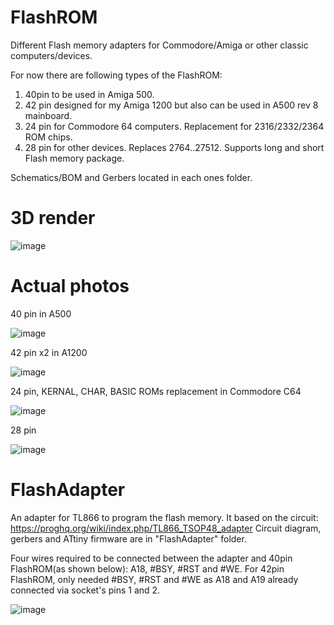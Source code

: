 # FlashROM
Different Flash memory adapters for Commodore/Amiga or other classic computers/devices.

For now there are following types of the FlashROM: 
1. 40pin to be used in Amiga 500.
2. 42 pin designed for my Amiga 1200 but also can be used in A500 rev 8 mainboard.
3. 24 pin for Commodore 64 computers. Replacement for 2316/2332/2364 ROM chips.
4. 28 pin for other devices. Replaces 2764..27512. Supports long and short Flash memory package.

Schematics/BOM and Gerbers located in each ones folder.

# 3D render

![image](https://user-images.githubusercontent.com/81614352/164697567-8bb8a18c-abe1-49d6-b01f-3e5f90ce9067.png)

# Actual photos

40 pin in A500

![image](https://user-images.githubusercontent.com/81614352/164701710-d0ddf5fc-10ba-4de5-815e-14ce9a62f760.png)

42 pin x2 in A1200

![image](https://user-images.githubusercontent.com/81614352/164702038-e1004d7c-96cb-4587-a1e6-9f371c470d13.png)

24 pin, KERNAL, CHAR, BASIC ROMs replacement in Commodore C64

![image](https://user-images.githubusercontent.com/81614352/170873651-b827d464-fac2-4697-8e85-1b298f188321.png)

28 pin

![image](https://user-images.githubusercontent.com/81614352/229347155-5faee86f-7641-4c63-8e72-032dd1b81a13.png)



# FlashAdapter
An adapter for TL866 to program the flash memory. It based on the circuit:
https://proghq.org/wiki/index.php/TL866_TSOP48_adapter
Circuit diagram, gerbers and ATtiny firmware are in "FlashAdapter" folder.

Four wires required to be connected between the adapter and 40pin FlashROM(as shown below):
A18, #BSY, #RST and #WE. 
For 42pin FlashROM, only needed #BSY, #RST and #WE as A18 and A19 already connected via socket's pins 1 and 2.

![image](https://user-images.githubusercontent.com/81614352/170577765-ba97ef12-a939-4824-9e7f-c49a6ee713c4.png)

